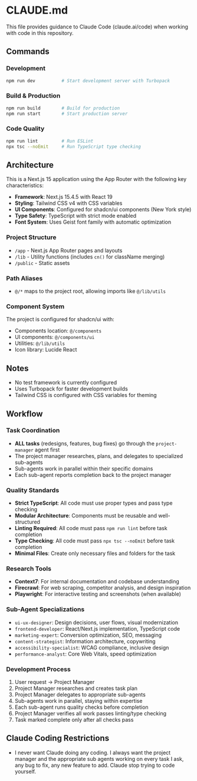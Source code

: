 # CLAUDE.md

This file provides guidance to Claude Code (claude.ai/code) when working with code in this repository.

## Commands

### Development
```bash
npm run dev          # Start development server with Turbopack
```

### Build & Production
```bash
npm run build        # Build for production
npm run start        # Start production server
```

### Code Quality
```bash
npm run lint         # Run ESLint
npx tsc --noEmit     # Run TypeScript type checking
```

## Architecture

This is a Next.js 15 application using the App Router with the following key characteristics:

- **Framework**: Next.js 15.4.5 with React 19
- **Styling**: Tailwind CSS v4 with CSS variables
- **UI Components**: Configured for shadcn/ui components (New York style)
- **Type Safety**: TypeScript with strict mode enabled
- **Font System**: Uses Geist font family with automatic optimization

### Project Structure
- `/app` - Next.js App Router pages and layouts
- `/lib` - Utility functions (includes `cn()` for className merging)
- `/public` - Static assets

### Path Aliases
- `@/*` maps to the project root, allowing imports like `@/lib/utils`

### Component System
The project is configured for shadcn/ui with:
- Components location: `@/components`
- UI components: `@/components/ui`
- Utilities: `@/lib/utils`
- Icon library: Lucide React

## Notes

- No test framework is currently configured
- Uses Turbopack for faster development builds
- Tailwind CSS is configured with CSS variables for theming

## Workflow

### Task Coordination
- **ALL tasks** (redesigns, features, bug fixes) go through the `project-manager` agent first
- The project manager researches, plans, and delegates to specialized sub-agents
- Sub-agents work in parallel within their specific domains
- Each sub-agent reports completion back to the project manager

### Quality Standards
- **Strict TypeScript**: All code must use proper types and pass type checking
- **Modular Architecture**: Components must be reusable and well-structured
- **Linting Required**: All code must pass `npm run lint` before task completion
- **Type Checking**: All code must pass `npx tsc --noEmit` before task completion
- **Minimal Files**: Create only necessary files and folders for the task

### Research Tools
- **Context7**: For internal documentation and codebase understanding
- **Firecrawl**: For web scraping, competitor analysis, and design inspiration
- **Playwright**: For interactive testing and screenshots (when available)

### Sub-Agent Specializations
- `ui-ux-designer`: Design decisions, user flows, visual modernization
- `frontend-developer`: React/Next.js implementation, TypeScript code
- `marketing-expert`: Conversion optimization, SEO, messaging
- `content-strategist`: Information architecture, copywriting
- `accessibility-specialist`: WCAG compliance, inclusive design
- `performance-analyst`: Core Web Vitals, speed optimization

### Development Process
1. User request → Project Manager
2. Project Manager researches and creates task plan
3. Project Manager delegates to appropriate sub-agents
4. Sub-agents work in parallel, staying within expertise
5. Each sub-agent runs quality checks before completion
6. Project Manager verifies all work passes linting/type checking
7. Task marked complete only after all checks pass

## Claude Coding Restrictions

- I never want Claude doing any coding. I always want the project manager and the appropriate sub agents working on every task I ask, any bug to fix, any new feature to add. Claude stop trying to code yourself.
